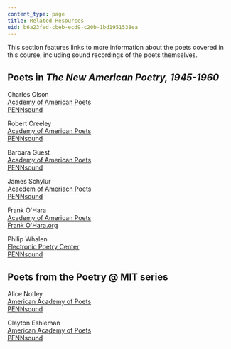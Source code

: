 ```yaml
---
content_type: page
title: Related Resources
uid: b6a23fed-cbeb-ecd9-c20b-1bd1951538ea
---
```


This section features links to more information about the poets covered in this course, including sound recordings of the poets themselves.

Poets in _The New American Poetry, 1945-1960_
---------------------------------------------

Charles Olson  
[Academy of American Poets](http://poets.org/poet.php/prmPID/739)  
[PENNsound](http://writing.upenn.edu/pennsound/x/Olson.html)

Robert Creeley  
[Academy of American Poets](http://poets.org/poet.php/prmPID/184)  
[PENNsound](http://writing.upenn.edu/pennsound/x/Creeley.html)

Barbara Guest  
[Academy of American Poets](http://poets.org/poet.php/prmPID/677)  
[PENNsound](http://www.writing.upenn.edu/pennsound/x/Guest.html)

James Schylur  
[Acaedem of Ameriacn Poets](http://poets.org/poet.php/prmPID/1120)  
[PENNsound](http://writing.upenn.edu/pennsound/)

Frank O'Hara  
[Academy of American Poets](http://www.poets.org/poet.php/prmPID/164)  
[Frank O'Hara.org](http://www.frankohara.org/)

Philip Whalen  
[Electronic Poetry Center](http://epc.buffalo.edu/authors/whalen/)  
[PENNsound](http://writing.upenn.edu/pennsound/x/Whalen.html)

Poets from the Poetry @ MIT series
----------------------------------

Alice Notley  
[American Academy of Poets](http://www.poets.org/poet.php/prmPID/767)  
[PENNsound](http://writing.upenn.edu/pennsound/x/Notley.html)

Clayton Eshleman  
[American Academy of Poets](http://www.poets.org/poet.php/prmPID/263)  
[PENNsound](http://writing.upenn.edu/pennsound/x/Eshleman.html)